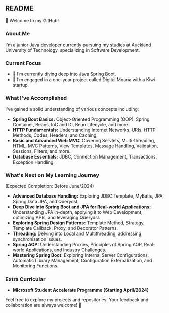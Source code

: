 <!--
**yhkim8046/yhkim8046** is a ✨ _special_ ✨ repository because its `README.md` (this file) appears on your GitHub profile.

Here are some ideas to get you started: 
- 🔭 I’m currently working on ...
- 🌱 I’m currently learning ...
- 👯 I’m looking to collaborate on ...
- 🤔 I’m looking for help with ...
- 💬 Ask me about ...
- 📫 How to reach me: ...
- 😄 Pronouns: ...
- ⚡ Fun fact: ...
-->
## README

👋 Welcome to my GitHub!

### About Me
I'm a junior Java developer currently pursuing my studies at Auckland University of Technology, specializing in Software Development.

### Current Focus
- 🌱 I’m currently diving deep into Java Spring Boot.
- 🔭 I’m engaged in a one-year project called Digital Moana with a Kiwi startup.

### What I've Accomplished
I've gained a solid understanding of various concepts including:
- **Spring Boot Basics:** Object-Oriented Programming (OOP), Spring Container, Beans, IoC and DI, Bean Lifecycle, and more.
- **HTTP Fundamentals:** Understanding Internet Networks, URIs, HTTP Methods, Codes, Headers, and Caching.
- **Basic and Advanced Web MVC:** Covering Servlets, Multi-threading, HTML, MVC Patterns, View Templates, Message Handling, Validation, Sessions, Filters, and more.
- **Database Essentials:** JDBC, Connection Management, Transactions, Exception Handling.

### What's Next on My Learning Journey
(Expected Completion: Before June/2024)
- **Advanced Database Handling:** Exploring JDBC Template, MyBatis, JPA, Spring Data JPA, and Querydsl.
- **Deep Dive into Spring Boot and JPA for Real-world Applications:** Understanding JPA in-depth, applying it to Web Development, optimizing APIs, and leveraging Querydsl.
- **Exploring Spring Design Patterns:** Template Method, Strategy, Template Callback, Proxy, and Decorator Patterns.
- **Threading:** Delving into Local and Multithreading, addressing synchronization issues.
- **Spring AOP:** Understanding Proxies, Principles of Spring AOP, Real-world Applications, and Industry Challenges.
- **Mastering Spring Boot:** Exploring Internal Server Configurations, Automatic Library Management, Configuration Externalization, and Monitoring Functions.

### Extra Curricular
- **Microsoft Student Accelerate Programme (Starting April/2024)**

Feel free to explore my projects and repositories. Your feedback and collaboration are always welcome! 🚀
